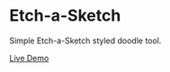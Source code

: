 # Etch-a-Sketch
Simple Etch-a-Sketch styled doodle tool.

[Live Demo](https://dionvu.github.io/Etch-a-Sketch/)
